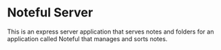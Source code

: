 # Noteful Server

This is an express server application that serves notes and folders for an application called Noteful that manages and sorts notes.
